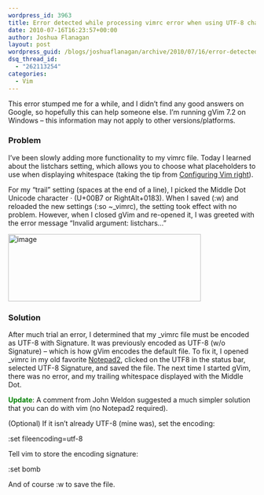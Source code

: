 ```yaml
---
wordpress_id: 3963
title: Error detected while processing vimrc error when using UTF-8 characters in listchars variable
date: 2010-07-16T16:23:57+00:00
author: Joshua Flanagan
layout: post
wordpress_guid: /blogs/joshuaflanagan/archive/2010/07/16/error-detected-while-processing-vimrc-error-when-using-utf-8-characters-in-listchars-variable.aspx
dsq_thread_id:
  - "262113254"
categories:
  - Vim
---
```

This error stumped me for a while, and I didn’t find any good answers on Google, so hopefully this can help someone else. I’m running gVim 7.2 on Windows – this information may not apply to other versions/platforms.

### Problem

I’ve been slowly adding more functionality to my vimrc file. Today I learned about the listchars setting, which allows you to choose what placeholders to use when displaying whitespace (taking the tip from <a href="http://items.sjbach.com/319/configuring-vim-right" target="_blank">Configuring Vim right</a>). 

For my “trail” setting (spaces at the end of a line), I picked the Middle Dot Unicode character · (U+00B7 or RightAlt+0183). When I saved (:w) and reloaded the new settings (:so ~_vimrc), the setting took effect with no problem. However, when I closed gVim and re-opened it, I was greeted with the error message “Invalid argument: listchars…”

[<img style="border-right-width: 0px;border-top-width: 0px;border-bottom-width: 0px;border-left-width: 0px" border="0" alt="image" src="http://lostechies.com/joshuaflanagan/files/2011/03/image_thumb_7404C0AC.png" width="392" height="137" />](http://lostechies.com/joshuaflanagan/files/2011/03/image_09627615.png) 

### Solution

After much trial an error, I determined that my \_vimrc file must be encoded as UTF-8 with Signature. It was previously encoded as UTF-8 (w/o Signature) – which is how gVim encodes the default file. To fix it, I opened \_vimrc in my old favorite <a href="http://www.flos-freeware.ch/notepad2.html" target="_blank">Notepad2</a>, clicked on the UTF8 in the status bar, selected UTF-8 Signature, and saved the file. The next time I started gVim, there was no error, and my trailing whitespace displayed with the Middle Dot.

**<font color="#008000">Update</font>**: A comment from John Weldon suggested a much simpler solution that you can do with vim (no Notepad2 required).

(Optional) If it isn’t already UTF-8 (mine was), set the encoding:

:set fileencoding=utf-8

Tell vim to store the encoding signature:

:set bomb

And of course :w to save the file.